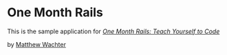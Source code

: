 # One Month Rails

This is the sample application for 
[*One Month Rails: Teach Yourself to Code*](http://onemonthrails.com)

by [Matthew Wachter](http://mattangriffel.com)